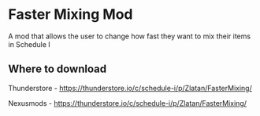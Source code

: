 
# Faster Mixing Mod

A mod that allows the user to change how fast they want to mix their items in Schedule I




## Where to download

Thunderstore - https://thunderstore.io/c/schedule-i/p/Zlatan/FasterMixing/

Nexusmods - https://thunderstore.io/c/schedule-i/p/Zlatan/FasterMixing/
